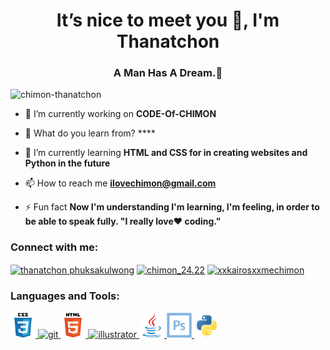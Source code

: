 <h1 align="center">It’s nice to meet you 👋, I'm Thanatchon</h1>
<h3 align="center">A Man Has A Dream.🌙</h3>

<p align="left"> <img src="https://komarev.com/ghpvc/?username=chimon-thanatchon&label=Profile%20views&color=0e75b6&style=flat" alt="chimon-thanatchon" /> </p>

- 🔭 I’m currently working on **CODE-Of-CHIMON**

- 🥰 What do you learn from? ****

- 🌱 I’m currently learning **HTML and CSS for in creating websites and Python in the future**

- 📫 How to reach me **ilovechimon@gmail.com**

- ⚡ Fun fact **Now I'm understanding I'm learning, I'm feeling, in order to be able to speak fully. "I really love❤️ coding."**

<h3 align="left">Connect with me:</h3>
<p align="left">
<a href="https://fb.com/thanatchon phuksakulwong" target="blank"><img align="center" src="https://raw.githubusercontent.com/rahuldkjain/github-profile-readme-generator/master/src/images/icons/Social/facebook.svg" alt="thanatchon phuksakulwong" height="30" width="40" /></a>
<a href="https://instagram.com/chimon_24.22" target="blank"><img align="center" src="https://raw.githubusercontent.com/rahuldkjain/github-profile-readme-generator/master/src/images/icons/Social/instagram.svg" alt="chimon_24.22" height="30" width="40" /></a>
<a href="https://discord.gg/xxkairosxxmechimon" target="blank"><img align="center" src="https://raw.githubusercontent.com/rahuldkjain/github-profile-readme-generator/master/src/images/icons/Social/discord.svg" alt="xxkairosxxmechimon" height="30" width="40" /></a>
</p>

<h3 align="left">Languages and Tools:</h3>
<p align="left"> <a href="https://www.w3schools.com/css/" target="_blank" rel="noreferrer"> <img src="https://raw.githubusercontent.com/devicons/devicon/master/icons/css3/css3-original-wordmark.svg" alt="css3" width="40" height="40"/> </a> <a href="https://git-scm.com/" target="_blank" rel="noreferrer"> <img src="https://www.vectorlogo.zone/logos/git-scm/git-scm-icon.svg" alt="git" width="40" height="40"/> </a> <a href="https://www.w3.org/html/" target="_blank" rel="noreferrer"> <img src="https://raw.githubusercontent.com/devicons/devicon/master/icons/html5/html5-original-wordmark.svg" alt="html5" width="40" height="40"/> </a> <a href="https://www.adobe.com/in/products/illustrator.html" target="_blank" rel="noreferrer"> <img src="https://www.vectorlogo.zone/logos/adobe_illustrator/adobe_illustrator-icon.svg" alt="illustrator" width="40" height="40"/> </a> <a href="https://www.java.com" target="_blank" rel="noreferrer"> <img src="https://raw.githubusercontent.com/devicons/devicon/master/icons/java/java-original.svg" alt="java" width="40" height="40"/> </a> <a href="https://www.photoshop.com/en" target="_blank" rel="noreferrer"> <img src="https://raw.githubusercontent.com/devicons/devicon/master/icons/photoshop/photoshop-line.svg" alt="photoshop" width="40" height="40"/> </a> <a href="https://www.python.org" target="_blank" rel="noreferrer"> <img src="https://raw.githubusercontent.com/devicons/devicon/master/icons/python/python-original.svg" alt="python" width="40" height="40"/> </a> </p>
